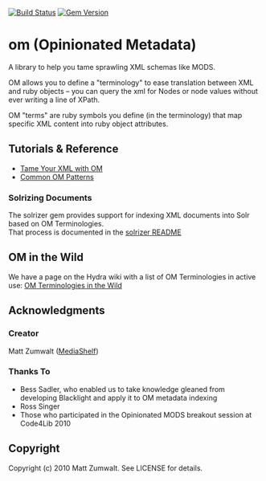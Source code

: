 [![Build Status](https://travis-ci.org/projecthydra/om.png?branch=master)](https://travis-ci.org/projecthydra/om)
[![Gem Version](https://badge.fury.io/rb/om.png)](http://badge.fury.io/rb/om)

# om (Opinionated Metadata)

A library to help you tame sprawling XML schemas like MODS.

OM allows you to define a "terminology" to ease translation between XML and ruby objects – you can query the xml for Nodes or node values without ever writing a line of XPath.

OM "terms" are ruby symbols you define (in the terminology) that map specific XML content into ruby object attributes.

## Tutorials & Reference

* [Tame Your XML with OM](https://github.com/projecthydra/om/wiki/Tame-your-XML-with-OM)
* [Common OM Patterns](https://github.com/projecthydra/om/blob/master/COMMON_OM_PATTERNS.md)

### Solrizing Documents

The solrizer gem provides support for indexing XML documents into Solr based on OM Terminologies.  
That process is documented in the [solrizer README](https://github.com/projecthydra/solrizer)

## OM in the Wild

We have a page on the Hydra wiki with a list of OM Terminologies in active use: 
[OM Terminologies in the Wild](https://wiki.duraspace.org/display/hydra/OM+Terminologies+in+the+Wild)

## Acknowledgments

### Creator

Matt Zumwalt ([MediaShelf](http://yourmediashelf.com))

### Thanks To

* Bess Sadler, who enabled us to take knowledge gleaned from developing Blacklight and apply it to OM metadata indexing
* Ross Singer
* Those who participated in the Opinionated MODS breakout session at Code4Lib 2010

## Copyright

Copyright (c) 2010 Matt Zumwalt. See LICENSE for details.
